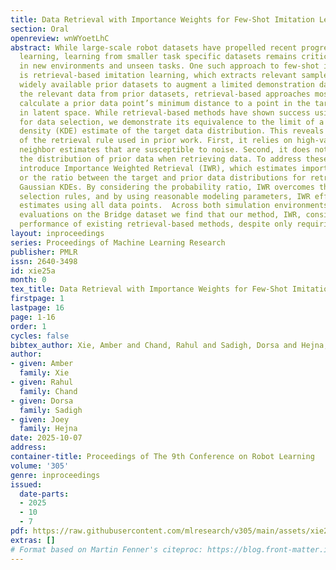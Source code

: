 ```yaml
---
title: Data Retrieval with Importance Weights for Few-Shot Imitation Learning
section: Oral
openreview: wnWYoetLhC
abstract: While large-scale robot datasets have propelled recent progress in imitation
  learning, learning from smaller task specific datasets remains critical for deployment
  in new environments and unseen tasks. One such approach to few-shot imitation learning
  is retrieval-based imitation learning, which extracts relevant samples from large,
  widely available prior datasets to augment a limited demonstration dataset. To determine
  the relevant data from prior datasets, retrieval-based approaches most commonly
  calculate a prior data point’s minimum distance to a point in the target dataset
  in latent space. While retrieval-based methods have shown success using this metric
  for data selection, we demonstrate its equivalence to the limit of a Gaussian kernel
  density (KDE) estimate of the target data distribution. This reveals two shortcomings
  of the retrieval rule used in prior work. First, it relies on high-variance nearest
  neighbor estimates that are susceptible to noise. Second, it does not account for
  the distribution of prior data when retrieving data. To address these issues, we
  introduce Importance Weighted Retrieval (IWR), which estimates importance weights,
  or the ratio between the target and prior data distributions for retrieval, using
  Gaussian KDEs. By considering the probability ratio, IWR overcomes the bias of previous
  selection rules, and by using reasonable modeling parameters, IWR effectively smooths
  estimates using all data points.  Across both simulation environments and real-world
  evaluations on the Bridge dataset we find that our method, IWR, consistently improves
  performance of existing retrieval-based methods, despite only requiring minor modifications.
layout: inproceedings
series: Proceedings of Machine Learning Research
publisher: PMLR
issn: 2640-3498
id: xie25a
month: 0
tex_title: Data Retrieval with Importance Weights for Few-Shot Imitation Learning
firstpage: 1
lastpage: 16
page: 1-16
order: 1
cycles: false
bibtex_author: Xie, Amber and Chand, Rahul and Sadigh, Dorsa and Hejna, Joey
author:
- given: Amber
  family: Xie
- given: Rahul
  family: Chand
- given: Dorsa
  family: Sadigh
- given: Joey
  family: Hejna
date: 2025-10-07
address:
container-title: Proceedings of The 9th Conference on Robot Learning
volume: '305'
genre: inproceedings
issued:
  date-parts:
  - 2025
  - 10
  - 7
pdf: https://raw.githubusercontent.com/mlresearch/v305/main/assets/xie25a/xie25a.pdf
extras: []
# Format based on Martin Fenner's citeproc: https://blog.front-matter.io/posts/citeproc-yaml-for-bibliographies/
---
```


